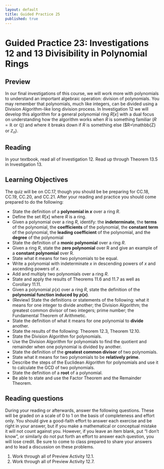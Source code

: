 ```yaml
---
layout: default
title: Guided Practice 25
published: true
---
```



# Guided Practice 23: Investigations 12 and 13 Divisibility in Polynomial Rings

## Preview

In our final investigations of this course, we will work more with polynomials to understand an important algebraic operation: division of polynomials. You may remember that polynomials, much like integers, can be divided using a Division Algorithm-like long division process. In Investigation 12 we will develop this algorithm for a general polynomial ring $R[x]$ with a dual focus on understanding how the algorithm works when $R$ is something familiar ($R=\mathbb{R}$ or $\mathbb{Q}$) and where it breaks down if $R$ is something else ($R=\mathbb{Z} or $\mathbb{Z}_n$).
## Reading

In your textbook, read all of Investigation 12. Read up through Theorem 13.5 in Investigation 13.

## Learning Objectives 

The quiz will be on CC.17, though you should be be preparing for CC.18, CC.19, CC.20, and CC.21. After your reading and practice you should come prepared to do the following:

+ State the definition of a __polynomial in $x$__ over a ring $R$.
+ Define the set $R[x]$ where $R$ is a ring.
+ Given a polynomial over a ring $R$, identify: the __indeterminate__, the __terms__ of the polynomial, the __coefficients__ of the polynomial, the __constant term__ of the polynomial,  the __leading coefficient__ of the polynomial, and the __degree__ of the polynomial
+ State the definition of a __monic polynomial__ over a ring $R$.
+ Given a ring $R$, state the __zero polynomial__ over R and give an example of a __constant polynomial__ over R.
+ State what it means for two polynomials to be equal.
+ Write a polynomial with indeterminate $x$ in descending powers of $x$ and ascending powers of $x$.
+ Add and multiply two polynomials over a ring $R$.
+ State and apply the results of Theorems 11.6 and 11.7 as well as Corollary 11.11.
+ Given a polynomial $p(x)$ over a ring $R$, state the definition of the __polynomial function induced by $p(x)$__.
+ (Review) State the definitions or statements of the following: what it means for one integer to divide another; the Division Algorithm; the greatest common divisor of two integers; prime number; the Fundamental Theorem of Arithmetic.
+ State the definition of what it means for one polynomial to __divide__ another.
+ State the results of the following: Theorem 12.3, Theorem 12.10.
+ State the Division Algorithm for polynomials.
+ Use the Division Algorithm for polynomials to find the quotient and remainder when one polynomial is divided by another.
+ State the definition of the __greatest common divisor__ of two polynomials.
+ State what it means for two polynomials to be __relatively prime__.
+ Describe the steps of the Euclidean Algorithm for polynomials and use it to calculate the GCD of two polynomials.
+ State the definition of a __root__ of a polynomial.
+ Be able to state and use the Factor Theorem and the Remainder Theorem. 

## Reading questions

During your reading or afterwards, answer the following questions. These will be graded on a scale of 0 to 1 on the basis of completeness and effort only. You should give a good-faith effort to answer each exercise and be right in your answer, but if you make a mathematical or conceptual mistake it will not count against you. However, if you leave an item blank, put “I don’t know”, or similarly do not put forth an effort to answer each question, you will lose credit. Be sure to come to class prepared to share your answers and to lead a discussion on these problems.

1. Work through all of Preview Activity 12.1.
2. Work through all of Preview Activity 12.7.
